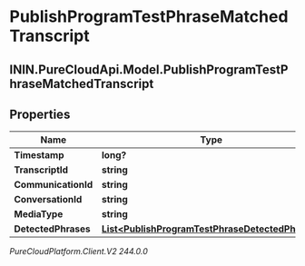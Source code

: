 # PublishProgramTestPhraseMatchedTranscript

## ININ.PureCloudApi.Model.PublishProgramTestPhraseMatchedTranscript

## Properties

|Name | Type | Description | Notes|
|------------ | ------------- | ------------- | -------------|
| **Timestamp** | **long?** |  | [optional] |
| **TranscriptId** | **string** |  | [optional] |
| **CommunicationId** | **string** |  | [optional] |
| **ConversationId** | **string** |  | [optional] |
| **MediaType** | **string** |  | [optional] |
| **DetectedPhrases** | [**List&lt;PublishProgramTestPhraseDetectedPhrase&gt;**](PublishProgramTestPhraseDetectedPhrase) |  | [optional] |



_PureCloudPlatform.Client.V2 244.0.0_
